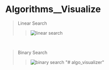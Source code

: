 # Algorithms__Visualize

> Linear Search
>> ![linear search](https://github.com/aadityamittal/Algorithms__Visualize/blob/main/Images/linear-search.png)

<br>

> Binary Search
>> ![binary search](https://github.com/aadityamittal/Algorithms__Visualize/blob/main/Images/Binary-Search.png)
"# algo_visualizer" 
